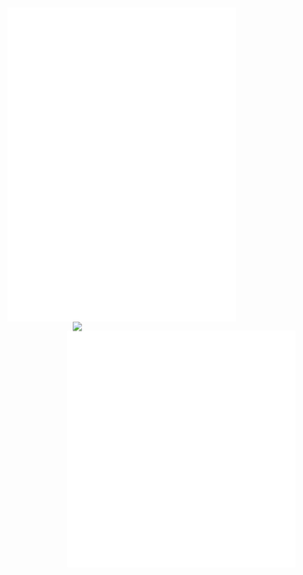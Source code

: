 <img align="left" width="400" src="/github-metrics.svg">
<img align="right" width="390" src="https://count.getloli.com/get/@:thegamerx1?theme=rule34">
<img align="right" width="400" src="/second.svg">
